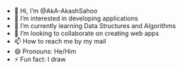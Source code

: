 - 👋 Hi, I’m @AkA-AkashSahoo
- 👀 I’m interested in developing applications 
- 🌱 I’m currently learning Data Structures and Algorithms
- 💞️ I’m looking to collaborate on creating web apps
- 📫 How to reach me by my mail
- 😄 Pronouns: He/Him
- ⚡ Fun fact: I draw 

<!---
AkA-AkashSahoo/AkA-AkashSahoo is a ✨ special ✨ repository because its `README.md` (this file) appears on your GitHub profile.
You can click the Preview link to take a look at your changes.
--->
